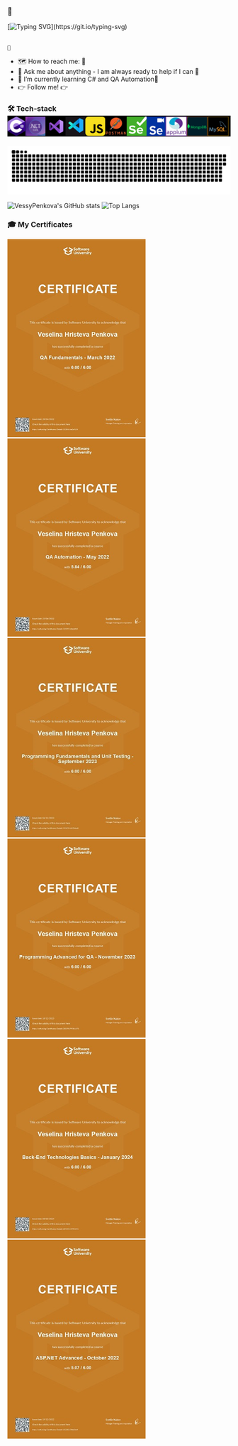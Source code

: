 ###  👋

 [![Typing SVG](https://readme-typing-svg.demolab.com?font=barlow&size=16&pause=1000&color=F5F7F5&multiline=true&random=false&width=700&height=65&lines=Hello+there%2C+I'm+Veselina.+I+remain+deeply;+committed++to+advancing+my+expertise+in+QA+;through+continuous+learning+!)](https://git.io/typing-svg)
  
                                                                                                                                                                                                                                                                                                                👋

  - :world_map: How to reach me: :e-mail:
  - 💬 Ask me about anything - I am always ready to help if I can 💯
  - 🌱  I’m currently learning C# and QA Automation🌱
  - 👉 Follow me! 👉

### 🛠 Tech-stack   ![alt text](https://github.com/VessyPenkova/Sertificates/blob/main/teck-stack.png)

   ![Typing SVG](https://github.com/VessyPenkova/Sertificates/blob/main/github-snake.svg)


  ![VessyPenkova's GitHub stats](https://github-readme-stats.vercel.app/api?username=VessyPenkova&show_icons=true&theme=transparent)        ![Top Langs](https://github-readme-stats.vercel.app/api/top-langs/?username=VessyPenkova&layout=compact&theme=transparent)


 

### 🎓 My Certificates



  ![alt text](https://github.com/VessyPenkova/Sertificates/blob/main/QAFundMarch2022Cert.jpg?raw=true)  ![alt text](https://github.com/VessyPenkova/Sertificates/blob/main/QAAutomMay2022Cert.jpg?raw=true)  ![alt text](https://github.com/VessyPenkova/Sertificates/blob/main/ProgramFundUnitTestSept2023Cert.jpg?raw=true)
  ![alt text](https://github.com/VessyPenkova/Sertificates/blob/main/ProgramAdvforQANov2023Cert.jpg?raw=true) ![alt text](https://github.com/VessyPenkova/Sertificates/blob/main/BackEndTechBasicsJan2024Cert.jpg?raw=true) ![alt text](https://github.com/VessyPenkova/Sertificates/blob/main/ASPNETAdvOct2022Cert.jpg?raw=true)

  




